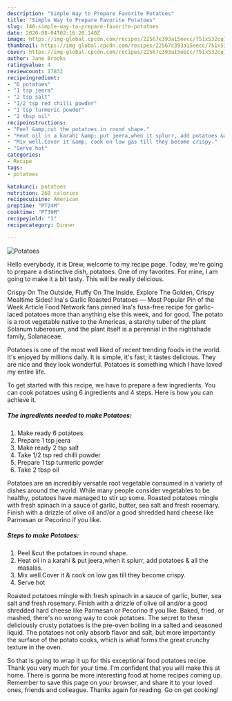 ```yaml
---
description: "Simple Way to Prepare Favorite Potatoes"
title: "Simple Way to Prepare Favorite Potatoes"
slug: 140-simple-way-to-prepare-favorite-potatoes
date: 2020-08-04T02:16:20.140Z
image: https://img-global.cpcdn.com/recipes/22567c393a15eecc/751x532cq70/potatoes-recipe-main-photo.jpg
thumbnail: https://img-global.cpcdn.com/recipes/22567c393a15eecc/751x532cq70/potatoes-recipe-main-photo.jpg
cover: https://img-global.cpcdn.com/recipes/22567c393a15eecc/751x532cq70/potatoes-recipe-main-photo.jpg
author: Jane Brooks
ratingvalue: 4
reviewcount: 17832
recipeingredient:
- "6 potatoes"
- "1 tsp jeera"
- "2 tsp salt"
- "1/2 tsp red chilli powder"
- "1 tsp turmeric powder"
- "2 tbsp oil"
recipeinstructions:
- "Peel &amp;cut the potatoes in round shape."
- "Heat oil in a karahi &amp; put jeera,when it splurr, add potatoes &amp; all the masalas."
- "Mix well.Cover it &amp; cook on low gas till they become crispy."
- "Serve hot"
categories:
- Recipe
tags:
- potatoes

katakunci: potatoes 
nutrition: 268 calories
recipecuisine: American
preptime: "PT24M"
cooktime: "PT39M"
recipeyield: "1"
recipecategory: Dinner

---
```



![Potatoes](https://img-global.cpcdn.com/recipes/22567c393a15eecc/751x532cq70/potatoes-recipe-main-photo.jpg)

Hello everybody, it is Drew, welcome to my recipe page. Today, we're going to prepare a distinctive dish, potatoes. One of my favorites. For mine, I am going to make it a bit tasty. This will be really delicious.

Crispy On The Outside, Fluffy On The Inside. Explore The Golden, Crispy Mealtime Sides! Ina&#39;s Garlic Roasted Potatoes — Most Popular Pin of the Week Article Food Network fans pinned Ina&#39;s fuss-free recipe for garlic-laced potatoes more than anything else this week, and for good. The potato is a root vegetable native to the Americas, a starchy tuber of the plant Solanum tuberosum, and the plant itself is a perennial in the nightshade family, Solanaceae.

Potatoes is one of the most well liked of recent trending foods in the world. It's enjoyed by millions daily. It is simple, it's fast, it tastes delicious. They are nice and they look wonderful. Potatoes is something which I have loved my entire life.


To get started with this recipe, we have to prepare a few ingredients. You can cook potatoes using 6 ingredients and 4 steps. Here is how you can achieve it.

<!--inarticleads1-->

##### The ingredients needed to make Potatoes:

1. Make ready 6 potatoes
1. Prepare 1 tsp jeera
1. Make ready 2 tsp salt
1. Take 1/2 tsp red chilli powder
1. Prepare 1 tsp turmeric powder
1. Take 2 tbsp oil


Potatoes are an incredibly versatile root vegetable consumed in a variety of dishes around the world. While many people consider vegetables to be healthy, potatoes have managed to stir up some. Roasted potatoes mingle with fresh spinach in a sauce of garlic, butter, sea salt and fresh rosemary. Finish with a drizzle of olive oil and/or a good shredded hard cheese like Parmesan or Pecorino if you like. 

<!--inarticleads2-->

##### Steps to make Potatoes:

1. Peel &amp;cut the potatoes in round shape.
1. Heat oil in a karahi &amp; put jeera,when it splurr, add potatoes &amp; all the masalas.
1. Mix well.Cover it &amp; cook on low gas till they become crispy.
1. Serve hot


Roasted potatoes mingle with fresh spinach in a sauce of garlic, butter, sea salt and fresh rosemary. Finish with a drizzle of olive oil and/or a good shredded hard cheese like Parmesan or Pecorino if you like. Baked, fried, or mashed, there&#39;s no wrong way to cook potatoes. The secret to these deliciously crusty potatoes is the pre-oven boiling in a salted and seasoned liquid. The potatoes not only absorb flavor and salt, but more importantly the surface of the potato cooks, which is what forms the great crunchy texture in the oven. 

So that is going to wrap it up for this exceptional food potatoes recipe. Thank you very much for your time. I'm confident that you will make this at home. There is gonna be more interesting food at home recipes coming up. Remember to save this page on your browser, and share it to your loved ones, friends and colleague. Thanks again for reading. Go on get cooking!
